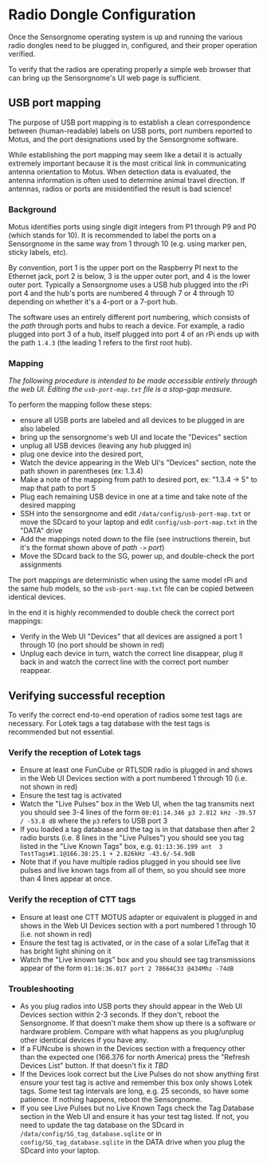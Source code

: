 Radio Dongle Configuration
==========================

Once the Sensorgnome operating system is up and running the various radio dongles need
to be plugged in, configured, and their proper operation verified.

To verify that the radios are operating properly a simple web browser that can bring up the
Sensorgnome's UI web page is sufficient.

USB port mapping
----------------

The purpose of USB port mapping is to establish a clean correspondence between (human-readable)
labels on USB ports, port numbers reported to Motus, and the port designations used by the
Sensorgnome software.

While establishing the port mapping may seem like a detail it is actually extremely important
because it is the most critical link in communicating antenna orientation to Motus.
When detection data is evaluated, the antenna information is often used to determine animal
travel direction.
If antennas, radios or ports are misidentified the result is bad science!

### Background

Motus identifies ports using single digit integers from P1 through P9
and P0 (which stands for 10).
It is recommended to label the ports on a Sensorgnome in the same way from 1 through 10
(e.g. using marker pen, sticky labels, etc).

By convention, port 1 is the upper port on the Raspberry PI next to the Ethernet jack,
port 2 is below, 3 is the upper outer port, and 4 is the lower outer port.
Typically a Sensorgnome uses a USB hub plugged into the rPi port 4
and the hub's ports are numbered 4 through 7 or 4 through 10 depending on whether it's a 4-port
or a 7-port hub.

The software uses an entirely different port numbering, which consists of the _path_ through ports
and hubs to reach a device. For example, a radio plugged into port 3 of a hub, itself plugged
into port 4 of an rPi ends up with the path `1.4.3` (the leading 1 refers to the first root
hub).

### Mapping

_The following procedure is intended to be made accessible entirely through the web UI._
_Editing the `usb-port-map.txt` file is a stop-gap measure._

To perform the mapping follow these steps:

- ensure all USB ports are labeled and all devices to be plugged in are also labeled
- bring up the sensorgnome's web UI and locate the "Devices" section
- unplug all USB devices (leaving any hub plugged in)
- plug one device into the desired port, 
- Watch the device appearing in the Web UI's "Devices" section, note the path shown in
  parentheses (ex: 1.3.4)
- Make a note of the mapping from path to desired port, ex: "1.3.4 -> 5" to map that path to port 5
- Plug each remaining USB device in one at a time and take note of the desired mapping
- SSH into the sensorgnome and edit `/data/config/usb-port-map.txt` or move the SDcard to your
  laptop and edit `config/usb-port-map.txt` in the "DATA" drive
- Add the mappings noted down to the file (see instructions therein, but it's the format shown
  above of _path_ `->` _port_)
- Move the SDcard back to the SG, power up, and double-check the port assignments

The port mappings are deterministic when using the same model rPi and the same hub models, so
the `usb-port-map.txt` file can be copied between identical devices.

In the end it is highly recommended to double check the correct port mappings:

- Verify in the Web UI "Devices" that all devices are assigned a port 1 through 10 (no port should
  be shown in red)
- Unplug each device in turn, watch the correct line disappear, plug it back in and watch the
  correct line with the correct port number reappear.

Verifying successful reception
------------------------------

To verify the correct end-to-end operation of radios some test tags are necessary.
For Lotek tags a tag database with the test tags is recommended but not essential.

### Verify the reception of Lotek tags

- Ensure at least one FunCube or RTLSDR radio is plugged in and shows in the Web UI Devices
  section with a port numbered 1 through 10 (i.e. not shown in red)
- Ensure the test tag is activated
- Watch the "Live Pulses" box in the Web UI, when the tag transmits next you should see 3-4
  lines of the form `00:01:14.346 p3 2.812 kHz -39.57 / -53.8 dB` where the `p3` refers to
  USB port 3
- If you loaded a tag database and the tag is in that database then after 2 radio bursts
  (i.e. 8 lines in the "Live Pulses") you should see you tag listed in the "Live Known Tags"
  box, e.g. `01:13:36.199 ant  3 TestTags#1.1@166.38:25.1 + 2.826kHz -43.6/-54.9dB`
- Note that if you have multiple radios plugged in you should see live pulses and live known
  tags from all of them, so you should see more than 4 lines appear at once.

### Verify the reception of CTT tags

- Ensure at least one CTT MOTUS adapter or equivalent is plugged in and shows in the Web UI
  Devices section with a port numbered 1 through 10 (i.e. not shown in red)
- Ensure the test tag is activated, or in the case of a solar LifeTag that it has bright light
  shining on it
- Watch the "Live known tags" box and you should see tag transmissions appear of the form
  `01:16:36.017 port 2 78664C33 @434Mhz -74dB`

### Troubleshooting

- As you plug radios into USB ports they should appear in the Web UI Devices section within
  2-3 seconds. If they don't, reboot the Sensorgnome. If that doesn't make them show up
  there is a software or hardware problem. Compare with what happens as you plug/unplug
  other identical devices if you have any.
- If a FUNcube is shown in the Devices section with a frequency other than the expected one
  (166.376 for north America) press the "Refresh Devices List" button. If that doesn't fix it
  _TBD_
- If the Devices look correct but the Live Pulses do not show anything first ensure your test
  tag is active and remember this box only shows Lotek tags. Some test tag intervals are long,
  e.g. 25 seconds, so have some patience. If nothing happens, reboot the Sensorgnome.
- If you see Live Pulses but no Live Known Tags check the Tag Database section in the Web UI
  and ensure it has your test tag listed. If not, you need to update the tag database on the
  SDcard in `/data/config/SG_tag_database.sqlite` or in `config/SG_tag_database.sqlite` in the
  DATA drive when you plug the SDcard into your laptop.

